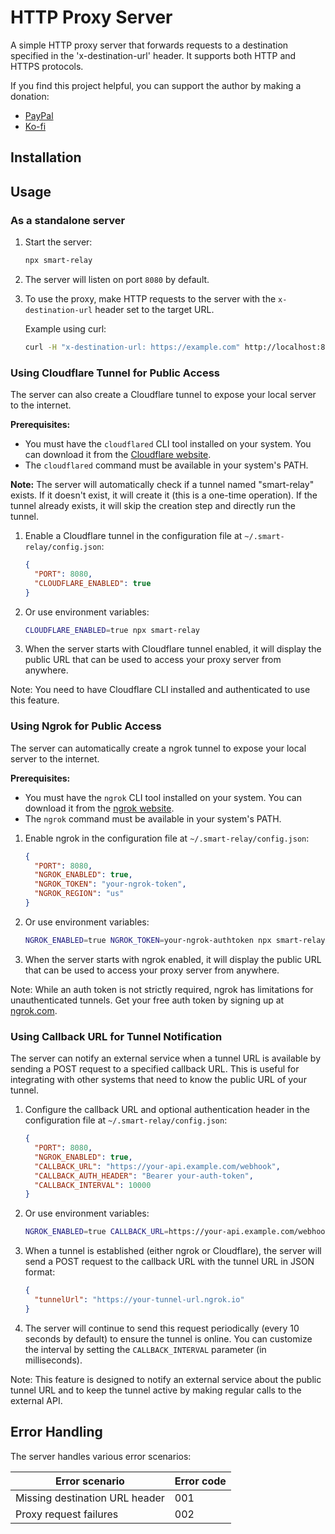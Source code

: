 # HTTP Proxy Server

A simple HTTP proxy server that forwards requests to a destination specified in the 'x-destination-url' header. It
supports both HTTP and HTTPS protocols.

If you find this project helpful, you can support the author by making a donation:

- [PayPal](https://www.paypal.me/nurzazin/3)
- [Ko-fi](https://ko-fi.com/zazin)

## Installation

## Usage

### As a standalone server

1. Start the server:
   ```bash
   npx smart-relay
   ```

2. The server will listen on port `8080` by default.

3. To use the proxy, make HTTP requests to the server with the `x-destination-url` header set to the target URL.

   Example using curl:
   ```bash
   curl -H "x-destination-url: https://example.com" http://localhost:8080/path
   ```

### Using Cloudflare Tunnel for Public Access

The server can also create a Cloudflare tunnel to expose your local server to the internet.

**Prerequisites:**

- You must have the `cloudflared` CLI tool installed on your system. You can download it from
  the [Cloudflare website](https://developers.cloudflare.com/cloudflare-one/connections/connect-apps/install-and-setup/installation/).
- The `cloudflared` command must be available in your system's PATH.

**Note:** The server will automatically check if a tunnel named "smart-relay" exists. If it doesn't exist, it will
create it (this is a one-time operation). If the tunnel already exists, it will skip the creation step and directly run
the tunnel.

1. Enable a Cloudflare tunnel in the configuration file at `~/.smart-relay/config.json`:
   ```json
   {
     "PORT": 8080,
     "CLOUDFLARE_ENABLED": true
   }
   ```

2. Or use environment variables:
   ```bash
   CLOUDFLARE_ENABLED=true npx smart-relay
   ```

3. When the server starts with Cloudflare tunnel enabled, it will display the public URL that can be used to access your
   proxy server from anywhere.

Note: You need to have Cloudflare CLI installed and authenticated to use this feature.

### Using Ngrok for Public Access

The server can automatically create a ngrok tunnel to expose your local server to the internet.

**Prerequisites:**

- You must have the `ngrok` CLI tool installed on your system. You can download it from
  the [ngrok website](https://ngrok.com/download).
- The `ngrok` command must be available in your system's PATH.

1. Enable ngrok in the configuration file at `~/.smart-relay/config.json`:
   ```json
   {
     "PORT": 8080,
     "NGROK_ENABLED": true,
     "NGROK_TOKEN": "your-ngrok-token",
     "NGROK_REGION": "us"
   }
   ```

2. Or use environment variables:
   ```bash
   NGROK_ENABLED=true NGROK_TOKEN=your-ngrok-authtoken npx smart-relay
   ```

3. When the server starts with ngrok enabled, it will display the public URL that can be used to access your proxy
   server from anywhere.

Note: While an auth token is not strictly required, ngrok has limitations for unauthenticated tunnels. Get your free
auth token by signing up at [ngrok.com](https://ngrok.com/).

### Using Callback URL for Tunnel Notification

The server can notify an external service when a tunnel URL is available by sending a POST request to a specified
callback URL. This is useful for integrating with other systems that need to know the public URL of your tunnel.

1. Configure the callback URL and optional authentication header in the configuration file at
   `~/.smart-relay/config.json`:
   ```json
   {
     "PORT": 8080,
     "NGROK_ENABLED": true,
     "CALLBACK_URL": "https://your-api.example.com/webhook",
     "CALLBACK_AUTH_HEADER": "Bearer your-auth-token",
     "CALLBACK_INTERVAL": 10000
   }
   ```

2. Or use environment variables:
   ```bash
   NGROK_ENABLED=true CALLBACK_URL=https://your-api.example.com/webhook CALLBACK_AUTH_HEADER="Bearer your-auth-token" CALLBACK_INTERVAL=10000 npx smart-relay
   ```

3. When a tunnel is established (either ngrok or Cloudflare), the server will send a POST request to the callback URL
   with the tunnel URL in JSON format:
   ```json
   {
     "tunnelUrl": "https://your-tunnel-url.ngrok.io"
   }
   ```

4. The server will continue to send this request periodically (every 10 seconds by default) to ensure the tunnel is
   online.
   You can customize the interval by setting the `CALLBACK_INTERVAL` parameter (in milliseconds).

Note: This feature is designed to notify an external service about the public tunnel URL and to keep the tunnel active
by making regular calls to the external API.

## Error Handling

The server handles various error scenarios:

| Error scenario                 | Error code |
|--------------------------------|------------|
| Missing destination URL header | 001        |
| Proxy request failures         | 002        |
